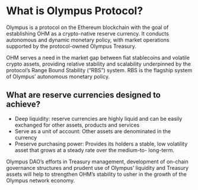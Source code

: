 
# What is Olympus Protocol?

Olympus is a protocol on the Ethereum blockchain with the goal of establishing OHM as a crypto-native reserve currency. It conducts autonomous and dynamic monetary policy, with market operations supported by the protocol-owned Olympus Treasury.

OHM serves a need in the market gap between fiat stablecoins and volatile crypto assets, providing relative stability and scalability underpinned by the protocol’s Range Bound Stability (“RBS”) system. RBS is the flagship system of Olympus’ autonomous monetary policy.

## What are reserve currencies designed to achieve?

* Deep liquidity: reserve currencies are highly liquid and can be easily exchanged for other assets, products and services
* Serve  as a unit of account: Other assets are denominated in the currency
* Preserve purchasing power: Provides its holders a stable, low volatility asset that grows at a steady rate over the medium-to- long-term.

Olympus DAO’s efforts in Treasury management, development of on-chain governance structures and prudent use of Olympus’ liquidity and Treasury assets will help to strengthen OHM’s stability to usher in the growth of the Olympus network economy.
